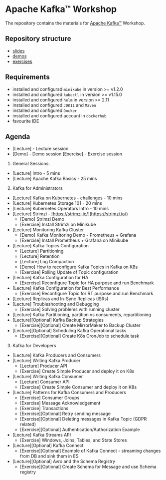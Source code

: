 # Apache Kafka™ Workshop

The repository contains the materials for [Apache Kafka™](https://kafka.apache.org/) Workshop.

## Repository structure

* [slides](presentation)
* [demos](demos)
* [exercises](exercises)

## Requirements

* installed and configurad `minikube` in version >= v1.2.0
* installed and configured `kubectl` in version >= v1.15.0
* installed and configured `helm` in version >= 2.11
* installed and configured `JDK11` and `Maven`
* installed and configured `Docker`
* installed and configured account in `dockerhub`
* favourite IDE

## Agenda

* [Lecture]   - Lecture session
* [Demo]      - Demo session
[Exercise]  - Exercise session

1. General Sessions:

* [Lecture] Intro - 5 mins
* [Lecture] Apache Kafka Basics - 25 mins

2. Kafka for Administrators

* [Lecture] Kafka on Kubernetes - challenges - 10 mins
* [Lecture] Kubernetes Storage 101 - 20 mins
* [Lecture] Kubernetes Operators Intro - 10 mins
* [Lecture] Strimzi - [https://strimzi.io/](https://strimzi.io/)
  * [Demo] Strimzi Demo
  * [Exercise] Install Strimzi on Minikube
* [Lecture] Monitoring Kafka Cluster
  * [Demo] Kafka Monitoring Demo - Prometheus + Grafana
  * [Exercise] Install Prometheus + Grafana on Minikube
* [Lecture] Kafka Topics Configuration
  * [Lecture] Partitioning
  * [Lecture] Retention
  * [Lecture] Log Compaction
  * [Demo] How to reconfigure Kafka Topics in Kafka on K8s
  * [Exercise] Rolling Update of Topic configuration
* [Lecture] Kafka Configuration for HA
  * [Exercise] Reconfigure Topic for HA purpose and run Benchmark
* [Lecture] Kafka Configuration for Best Performance
  * [Exercise] Reconfigure Topic for RT purpose and run Benchmark
* [Lecture] Replicas and In-Sync Replicas (ISRs)
* [Lecture] Troubleshooting and Debugging
  * [Exercise] Solving problems with running cluster
* [Lecture] Kafka Partitioning, partition vs consuments, repartitioning
* [Lecture][Optional] Kafka Backup Strategies
  * [Exercise][Optional] Create MirrorMaker to Backup Cluster
* [Lecture][Optional] Scheduling Kafka Operational tasks
  * [Exercise][Optional] Create K8s CronJob to schedule task

3. Kafka for Developers

* [Lecture] Kafka Producers and Consumers
* [Lecture] Writing Kafka Producer
  * [Lecture] Producer API
  * [Exercise] Create Simple Producer and deploy it on K8s
* [Lecture] Writing Kafka Consumer
  * [Lecture] Consumer API
  * [Exercise] Create Simple Consumer and deploy it on K8s
* [Lecture] Patterns for Kafka Consumers and Producers
  * [Exercise] Consumer Groups
  * [Exercise] Message Acknowledgement
  * [Exercise] Transactions
  * [Exercise][Optional] Retry sending message
  * [Exercise][Optional] Deleting messages in Kafka Topic (GDPR related)
  * [Exercise][Optional] Authentication/Authorization Example
* [Lecture] Kafka Streams API
  * [Exercise] Windows, Joins, Tables, and State Stores
* [Lecture][Optional] Kafka Connect
  * [Exercise][Optional] Example of Kafka Connect - streaming changes from DB and sink them in ES
* [Lecture][Optional] Avro and the Schema Registry
  * [Exercise][Optional] Create Schema for Message and use Schema registry
